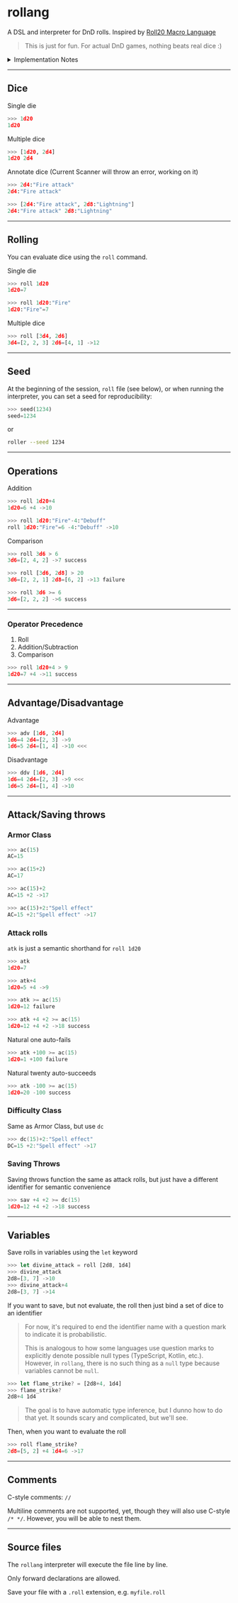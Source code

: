 # rollang

A DSL and interpreter for DnD rolls. Inspired by [Roll20 Macro Language](https://wiki.roll20.net/Macro_Guide)

> This is just for fun. For actual DnD games, nothing beats real dice :)


<details><summary>Implementation Notes</summary>
The interpreter is currently written in Python because that's what I know best at the moment. But I wanna switch to a compiled language soon, so realistically the final interpreter will probably be written in Nim. Although, I think a functional language might be a better fit, like OCaml or F#.
</details>

---

## Dice

Single die

```python
>>> 1d20
1d20
```

Multiple dice

```python
>>> [1d20, 2d4]
1d20 2d4
```

Annotate dice (Current Scanner will throw an error, working on it)

```python
>>> 2d4:"Fire attack"
2d4:"Fire attack"
```

```python
>>> [2d4:"Fire attack", 2d8:"Lightning"]
2d4:"Fire attack" 2d8:"Lightning"
```

---

## Rolling

You can evaluate dice using the `roll` command.

Single die

```python
>>> roll 1d20
1d20=7
```

```python
>>> roll 1d20:"Fire"
1d20:"Fire"=7
```

Multiple dice

```python
>>> roll [3d4, 2d6]
3d4=[2, 2, 3] 2d6=[4, 1] ->12
```

---

## Seed

At the beginning of the session, `roll` file (see below), or when running the interpreter, you can set a seed for reproducibility:

```python
>>> seed(1234)
seed=1234
```

or 

```bash
roller --seed 1234
```

---

## Operations

Addition

```python
>>> roll 1d20+4
1d20=6 +4 ->10
```

```python
>>> roll 1d20:"Fire"-4:"Debuff"
roll 1d20:"Fire"=6 -4:"Debuff" ->10
```

Comparison

```python
>>> roll 3d6 > 6
3d6=[2, 4, 2] ->7 success
```

```python
>>> roll [3d6, 2d8] > 20
3d6=[2, 2, 1] 2d8=[6, 2] ->13 failure
```

```python
>>> roll 3d6 >= 6
3d6=[2, 2, 2] ->6 success
```

---

### **Operator Precedence**

1. Roll
2. Addition/Subtraction
3. Comparison

```python
>>> roll 1d20+4 > 9
1d20=7 +4 ->11 success
```

---

## Advantage/Disadvantage

Advantage

```python
>>> adv [1d6, 2d4]
1d6=4 2d4=[2, 3] ->9
1d6=5 2d4=[1, 4] ->10 <<<
```

Disadvantage

```python
>>> ddv [1d6, 2d4]
1d6=4 2d4=[2, 3] ->9 <<<
1d6=5 2d4=[1, 4] ->10
```

---

## Attack/Saving throws

### Armor Class

```python
>>> ac(15)
AC=15
```

```python
>>> ac(15+2)
AC=17
```

```python
>>> ac(15)+2
AC=15 +2 ->17
```

```python
>>> ac(15)+2:"Spell effect"
AC=15 +2:"Spell effect" ->17
```

### Attack rolls

`atk` is just a semantic shorthand for `roll 1d20`

```python
>>> atk
1d20=7
```

```python
>>> atk+4
1d20=5 +4 ->9
```

```cpp
>>> atk >= ac(15)
1d20=12 failure
```

```cpp
>>> atk +4 +2 >= ac(15)
1d20=12 +4 +2 ->18 success
```

Natural one auto-fails

```cpp
>>> atk +100 >= ac(15)
1d20=1 +100 failure
```

Natural twenty auto-succeeds

```cpp
>>> atk -100 >= ac(15)
1d20=20 -100 success
```

### Difficulty Class

Same as Armor Class, but use `dc`

```cpp
>>> dc(15)+2:"Spell effect"
DC=15 +2:"Spell effect" ->17
```

### Saving Throws

Saving throws function the same as attack rolls, but just have a different identifier for semantic convenience

```cpp
>>> sav +4 +2 >= dc(15)
1d20=12 +4 +2 ->18 success
```

---

## Variables

Save rolls in variables using the `let` keyword

```rust
>>> let divine_attack = roll [2d8, 1d4]
>>> divine_attack
2d8=[3, 7] ->10
>>> divine_attack+4
2d8=[3, 7] ->14
```

If you want to save, but not evaluate, the roll then just bind a set of dice to an identifier

> For now, it's required to end the identifier name with a question mark to indicate it is probabilistic.
>
> This is analogous to how some languages use question marks to explicitly denote possible null types (TypeScript, Kotlin, etc.). However, in `rollang`, there is no such thing as a `null` type because variables cannot be `null`.

```rust
>>> let flame_strike? = [2d8+4, 1d4]
>>> flame_strike?
2d8+4 1d4
```

> The goal is to have automatic type inference, but I dunno how to do that yet. It sounds scary and complicated, but we'll see. 

Then, when you want to evaluate the roll

```python
>>> roll flame_strike?
2d8=[5, 2] +4 1d4=6 ->17
```

---

## Comments

C-style comments: `//`

Multiline comments are not supported, yet, though they will also use C-style `/* */`. However, you will be able to nest them.

---

## Source files

The `rollang` interpreter will execute the file line by line.

Only forward declarations are allowed.

Save your file with a `.roll` extension, e.g. `myfile.roll`